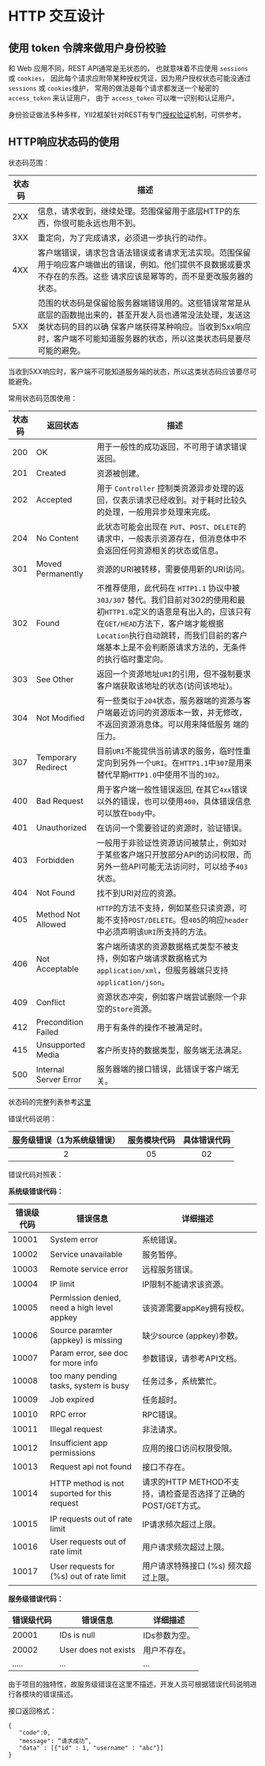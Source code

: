 # HTTP 交互设计

## 使用 token 令牌来做用户身份校验

和 Web 应用不同，REST API通常是无状态的， 也就意味着不应使用 `sessions` 或 `cookies`， 因此每个请求应附带某种授权凭证，因为用户授权状态可能没通过`sessions` 或 `cookies`维护， 常用的做法是每个请求都发送一个秘密的 `access_token` 来认证用户， 由于 `access_token` 可以唯一识别和认证用户。

身份验证做法多种多样，YII2框架针对REST有专门[授权验证](http://www.yiichina.com/doc/guide/2.0/rest-authentication)机制，可供参考。

## HTTP响应状态码的使用

状态码范围：

| 状态码 | 描述 |
| ---- | ---- |
| 2XX | 信息，请求收到，继续处理。范围保留用于底层HTTP的东西，你很可能永远也用不到。|
| 3XX | 重定向，为了完成请求，必须进一步执行的动作。|
| 4XX | 客户端错误，请求包含语法错误或者请求无法实现。范围保留用于响应客户端做出的错误，例如。他们提供不良数据或要求不存在的东西。这些  请求应该是幂等的，而不是更改服务器的状态。|
| 5XX | 范围的状态码是保留给服务器端错误用的。这些错误常常是从底层的函数抛出来的，甚至开发人员也通常没法处理，发送这类状态码的目的以确  保客户端获得某种响应。当收到5xx响应时，客户端不可能知道服务器的状态，所以这类状态码是要尽可能的避免。|

当收到5XX响应时，客户端不可能知道服务端的状态，所以这类状态码应该要尽可能避免。

常用状态码范围使用：

| 状态码 | 返回状态 | 描述 |
| ---- | ---- | ---- |
| 200 | OK | 用于一般性的成功返回，不可用于请求错误返回。|
| 201 | Created | 资源被创建。|
| 202 | Accepted | 用于 `Controller` 控制类资源异步处理的返回，仅表示请求已经收到。对于耗时比较久的处理，一般用异步处理来完成。 |
| 204 | No Content | 此状态可能会出现在 `PUT`、`POST`、`DELETE`的请求中，一般表示资源存在，但消息体中不会返回任何资源相关的状态或信息。|
| 301 | Moved Permanently | 资源的URI被转移，需要使用新的URI访问。 |
| 302 | Found | 不推荐使用，此代码在 `HTTP1.1` 协议中被 `303/307` 替代。我们目前对302的使用和最初`HTTP1.0`定义的语意是有出入的，应该只有在`GET/HEAD`方法下，客户端才能根据`Location`执行自动跳转，而我们目前的客户端基本上是不会判断原请求方法的，无条件的执行临时重定向。 |
| 303 | See Other | 返回一个资源地址`URI`的引用，但不强制要求客户端获取该地址的状态(访问该地址)。 |
| 304 | Not Modified | 有一些类似于`204`状态，服务器端的资源与客户端最近访问的资源版本一致，并无修改，不返回资源消息体。可以用来降低服务 端的压力。|
| 307 | Temporary Redirect | 目前`URI`不能提供当前请求的服务，临时性重定向到另外一个`URI`。在`HTTP1.1`中`307`是用来替代早期`HTTP1.0`中使用不当的`302`。|
| 400 | Bad Request | 用于客户端一般性错误返回, 在其它`4xx`错误以外的错误，也可以使用`400`，具体错误信息可以放在`body`中。 |
| 401 | Unauthorized | 在访问一个需要验证的资源时，验证错误。 |
| 403 | Forbidden | 一般用于非验证性资源访问被禁止，例如对于某些客户端只开放部分API的访问权限，而另外一些API可能无法访问时，可以给予`403`状态。|
| 404 | Not Found | 找不到URI对应的资源。 |
| 405 | Method Not Allowed | `HTTP`的方法不支持，例如某些只读资源，可能不支持`POST/DELETE`。但`405`的响应`header`中必须声明该`URI`所支持的方法。 |
| 406 | Not Acceptable | 客户端所请求的资源数据格式类型不被支持，例如客户端请求数据格式为`application/xml`，但服务器端只支持`application/json`。|
| 409 | Conflict | 资源状态冲突，例如客户端尝试删除一个非空的`Store`资源。|
| 412 | Precondition Failed | 用于有条件的操作不被满足时。|
| 415 | Unsupported Media | 客户所支持的数据类型，服务端无法满足。|
| 500 | Internal Server Error | 服务器端的接口错误，此错误于客户端无关。|

状态码的完整列表参考[这里](https://www.w3.org/Protocols/rfc2616/rfc2616-sec10.html)

错误代码说明：

| 服务级错误（1为系统级错误） | 服务模块代码 | 具体错误代码 |
| :----: | :----: | :----: |
| 2 | 05 | 02 |

错误代码对照表：

**系统级错误代码：**

| 错误级代码 | 错误信息 | 详细描述 |
| ---- | ---- | ---- |
| 10001 | System error | 系统错误。|
| 10002 | Service unavailable | 服务暂停。|
| 10003 | Remote service error | 远程服务错误。|
| 10004 | IP limit | IP限制不能请求该资源。|
| 10005 | Permission denied, need a high level appkey | 该资源需要appKey拥有授权。|
| 10006 | Source paramter (appkey) is missing	 | 缺少source (appkey)参数。|
| 10007 | Param error, see doc for more info | 参数错误，请参考API文档。|
| 10008 | too many pending tasks, system is busy | 任务过多，系统繁忙。|
| 10009 | Job expired | 任务超时。|
| 10010 | RPC error | RPC错误。|
| 10011 | Illegal request | 非法请求。|
| 10012 | Insufficient app permissions | 应用的接口访问权限受限。|
| 10013 | Request api not found | 接口不存在。|
| 10014 | HTTP method is not suported for this request | 请求的HTTP METHOD不支持，请检查是否选择了正确的POST/GET方式。|
| 10015 | IP requests out of rate limit | IP请求频次超过上限。|
| 10016 | User requests out of rate limit | 用户请求频次超过上限。|
| 10017 | User requests for (%s) out of rate limit | 用户请求特殊接口 (%s) 频次超过上限。|

**服务级错误代码：**

| 错误级代码 | 错误信息 | 详细描述 |
| ---- | ---- | ---- |
| 20001 | IDs is null | IDs参数为空。|
| 20002 | User does not exists | 用户不存在。|
| ..... | ... | ... |

由于项目的独特性，故服务级错误在这里不描述，开发人员可根据错误代码说明进行各模块的错误描述。

接口返回格式：

```
{
   "code":0,
   "message": “请求成功”,
   "data" : [{"id" : 1, "username" : "abc"}]
}
```
